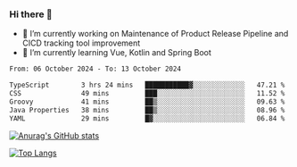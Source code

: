 ### Hi there 👋

- 🔭 I’m currently working on Maintenance of Product Release Pipeline and CICD tracking tool improvement
- 🌱 I’m currently learning Vue, Kotlin and Spring Boot

<!--START_SECTION:waka-->

```txt
From: 06 October 2024 - To: 13 October 2024

TypeScript        3 hrs 24 mins   ███████████▓░░░░░░░░░░░░░   47.21 %
CSS               49 mins         ███░░░░░░░░░░░░░░░░░░░░░░   11.52 %
Groovy            41 mins         ██▒░░░░░░░░░░░░░░░░░░░░░░   09.63 %
Java Properties   38 mins         ██▒░░░░░░░░░░░░░░░░░░░░░░   08.96 %
YAML              29 mins         █▓░░░░░░░░░░░░░░░░░░░░░░░   06.84 %
```

<!--END_SECTION:waka-->

[![Anurag's GitHub stats](https://github-readme-stats.vercel.app/api?username=yunhao981&show_icons=true&theme=solarized-dark)](https://github.com/anuraghazra/github-readme-stats)

[![Top Langs](https://github-readme-stats.vercel.app/api/top-langs/?username=yunhao981&theme=solarized-dark&layout=compact)](https://github.com/anuraghazra/github-readme-stats)

<!--
**yunhao981/yunhao981** is a ✨ _special_ ✨ repository because its `README.md` (this file) appears on your GitHub profile.

Here are some ideas to get you started:

- 🔭 I’m currently working on Maintenance of Release Pipeline and CICD tracking tool improvement
- 🌱 I’m currently learning Vue, Kotlin and Spring Boot
- 👯 I’m looking to collaborate on ...
- 🤔 I’m looking for help with ...
- 💬 Ask me about ...
- 📫 How to reach me: ...
- 😄 Pronouns: ...
- ⚡ Fun fact: ...
-->


